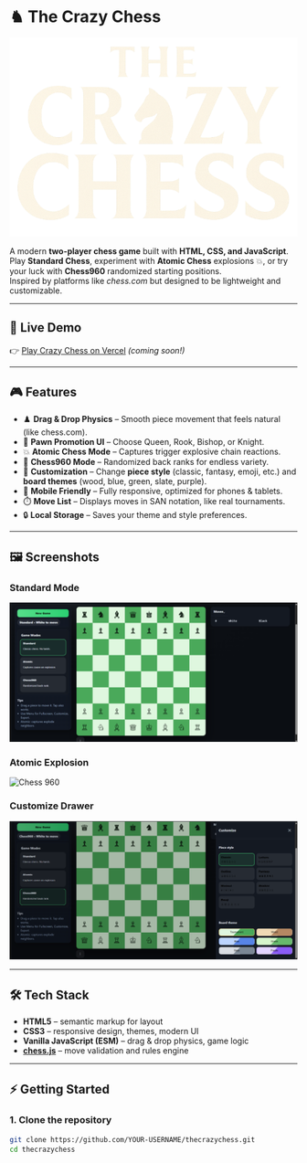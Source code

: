 # ♞ The Crazy Chess

![Crazy Chess Banner](./logo-thecrazychess.png)

A modern **two-player chess game** built with **HTML, CSS, and JavaScript**.  
Play **Standard Chess**, experiment with **Atomic Chess** explosions 💥, or try your luck with **Chess960** randomized starting positions.  
Inspired by platforms like *chess.com* but designed to be lightweight and customizable.

---

## 🚀 Live Demo
👉 [Play Crazy Chess on Vercel](https://thecrazychess.vercel.app) *(coming soon!)*  

---

## 🎮 Features

- ♟️ **Drag & Drop Physics** – Smooth piece movement that feels natural (like chess.com).  
- 👑 **Pawn Promotion UI** – Choose Queen, Rook, Bishop, or Knight.  
- 💥 **Atomic Chess Mode** – Captures trigger explosive chain reactions.  
- 🎲 **Chess960 Mode** – Randomized back ranks for endless variety.  
- 🎨 **Customization** – Change **piece style** (classic, fantasy, emoji, etc.) and **board themes** (wood, blue, green, slate, purple).  
- 📱 **Mobile Friendly** – Fully responsive, optimized for phones & tablets.  
- ⏱️ **Move List** – Displays moves in SAN notation, like real tournaments.  
- 🔒 **Local Storage** – Saves your theme and style preferences.

---

## 🖼️ Screenshots

### Standard Mode
![Standard Mode](./screenshots/standard.png)

### Atomic Explosion
![Chess 960](./screenshots/atomic.png)

### Customize Drawer
![Customize Drawer](./screenshots/customize.png)

---

## 🛠️ Tech Stack

- **HTML5** – semantic markup for layout  
- **CSS3** – responsive design, themes, modern UI  
- **Vanilla JavaScript (ESM)** – drag & drop physics, game logic  
- **[chess.js](https://github.com/jhlywa/chess.js/)** – move validation and rules engine  

---

## ⚡ Getting Started

### 1. Clone the repository
```bash
git clone https://github.com/YOUR-USERNAME/thecrazychess.git
cd thecrazychess
